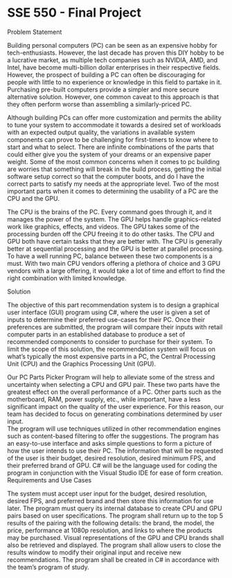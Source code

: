 # SSE 550 - Final Project

Problem Statement

Building personal computers (PC) can be seen as an expensive hobby for tech-enthusiasts. However, the last decade has proven this DIY hobby to be a lucrative market, as multiple tech companies such as NVIDIA, AMD, and Intel, have become multi-billion dollar enterprises in their respective fields. However, the prospect of building a PC can often be discouraging for people with little to no experience or knowledge in this field to partake in it. Purchasing pre-built computers provide a simpler and more secure alternative solution. However, one common caveat to this approach is that they often perform worse than assembling a similarly-priced PC.  
 
Although building PCs can offer more customization and permits the ability to tune your system to accommodate it towards a desired set of workloads with an expected output quality, the variations in available system components can prove to be challenging for first-timers to know where to start and what to select. There are infinite combinations of the parts that could either give you the system of your dreams or an expensive paper weight. Some of the most common concerns when it comes to pc building are worries that something will break in the build process, getting the initial software setup correct so that the computer boots, and do I have the correct parts to satisfy my needs at the appropriate level. Two of the most important parts when it comes to determining the usability of a PC are the CPU and the GPU.  
 
The CPU is the brains of the PC. Every command goes through it, and it manages the power of the system. The GPU helps handle graphics-related work like graphics, effects, and videos. The GPU takes some of the processing burden off the CPU freeing it to do other tasks. The CPU and GPU both have certain tasks that they are better with. The CPU is generally better at sequential processing and the GPU is better at parallel processing. To have a well running PC, balance between these two components is a must. With two main CPU vendors offering a plethora of choice and 3 GPU vendors with a large offering, it would take a lot of time and effort to find the right combination with limited knowledge.   

Solution  

The objective of this part recommendation system is to design a graphical user interface (GUI) program using C#, where the user is given a set of inputs to determine their preferred use-cases for their PC. Once their preferences are submitted, the program will compare their inputs with retail computer parts in an established database to produce a set of recommended components to consider to purchase for their system. To limit the scope of this solution, the recommendation system will focus on what’s typically the most expensive parts in a PC, the Central Processing Unit (CPU) and the Graphics Processing Unit (GPU). 
 
Our PC Parts Picker Program will help to alleviate some of the stress and uncertainty when selecting a CPU and GPU pair. These two parts have the greatest effect on the overall performance of a PC. Other parts such as the motherboard, RAM, power supply, etc., while important, have a less significant impact on the quality of the user experience. For this reason, our team has decided to focus on generating combinations determined by user input.   
The program will use techniques utilized in other recommendation engines such as content-based filtering to offer the suggestions.  The program has an easy-to-use interface and asks simple questions to form a picture of how the user intends to use their PC. The information that will be requested of the user is their budget, desired resolution, desired minimum FPS, and their preferred brand of GPU. C# will be the language used for coding the program in conjunction with the Visual Studio IDE for ease of form creation.  
Requirements and Use Cases  

The system must accept user input for the budget, desired resolution, desired FPS, and preferred brand and then store this information for use later.  The program must query its internal database to create CPU and GPU pairs based on user specifications. The program shall return up to the top 5 results of the pairing with the following details: the brand, the model, the price, performance at 1080p resolution, and links to where the products may be purchased. Visual representations of the GPU and CPU brands shall also be retrieved and displayed. The program shall allow users to close the results window to modify their original input and receive new recommendations. The program shall be created in C# in accordance with the team’s program of study.  
